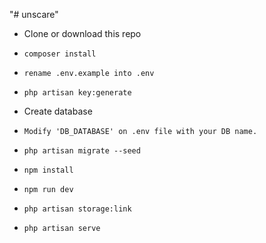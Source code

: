 "# unscare" 

-   Clone or download this repo
-   `composer install`
-   `rename .env.example into .env`
-   `php artisan key:generate`

-   Create database
-   `Modify 'DB_DATABASE' on .env file with your DB name.`
-   `php artisan migrate --seed`
-   `npm install`
-   `npm run dev`
-   `php artisan storage:link`
-   `php artisan serve `
